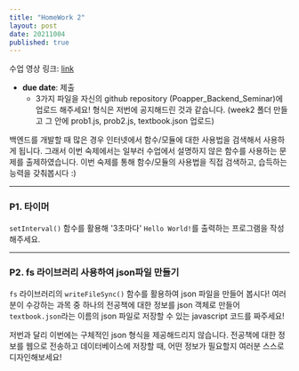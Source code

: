 ```yaml
---
title: "HomeWork 2"
layout: post
date: 20211004
published: true
---
```


수업 영상 링크: [link]() 

- **due date**: 
 제출
  - 3가지 파일을 자신의 github repository (Poapper_Backend_Seminar)에 업로드 해주세요! 형식은 저번에 공지해드린 것과 같습니다. (week2 폴더 만들고 그 안에 prob1.js, prob2.js, textbook.json 업로드)

백엔드를 개발할 때 많은 경우 인터넷에서 함수/모듈에 대한 사용법을 검색해서 사용하게 됩니다. 그래서 이번 숙제에서는 일부러 수업에서 설명하지 않은 함수를 사용하는 문제를 출제하였습니다. 이번 숙제를 통해 함수/모듈의 사용법을 직접 검색하고, 습득하는 능력을 갖춰봅시다 :)

<hr>

### P1. 타이머
 `setInterval()` 함수를 활용해 '3초마다' `Hello World!`를 출력하는 프로그램을 작성해주세요.

<hr>

### P2. fs 라이브러리 사용하여 json파일 만들기
`fs` 라이브러리의 `writeFileSync()` 함수를 활용하여 json 파일을 만들어 봅시다! 여러분이 수강하는 과목 중 하나의 전공책에 대한 정보를 json 객체로 만들어 `textbook.json`라는 이름의 json 파일로 저장할 수 있는 javascript 코드를 짜주세요!


저번과 달리 이번에는 구체적인 json 형식을 제공해드리지 않습니다. 전공책에 대한 정보를 웹으로 전송하고 데이터베이스에 저장할 때, 어떤 정보가 필요할지 여러분 스스로 디자인해보세요!




